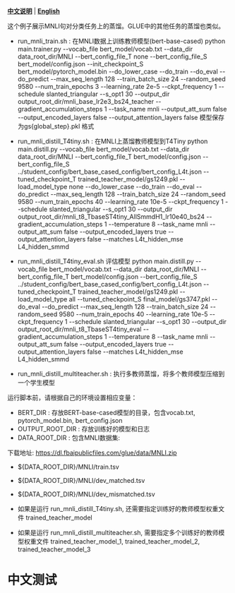 [**中文说明**](README_ZH.md) | [**English**](README.md)

这个例子展示MNLI句对分类任务上的蒸馏。GLUE中的其他任务的蒸馏也类似。

* run_mnli_train.sh : 在MNLI数据上训练教师模型(bert-base-cased)
python main.trainer.py --vocab_file bert_model/vocab.txt --data_dir data_root_dir/MNLI --bert_config_file_T none --bert_config_file_S bert_model/config.json --init_checkpoint_S bert_model/pytorch_model.bin --do_lower_case --do_train --do_eval --do_predict --max_seq_length 128 --train_batch_size 24 --random_seed 9580 --num_train_epochs 3 --learning_rate 2e-5 --ckpt_frequency 1 --schedule slanted_triangular --s_opt1 30 --output_dir output_root_dir/mnli_base_lr2e3_bs24_teacher --gradient_accumulation_steps 1 --task_name mnli --output_att_sum false --output_encoded_layers false --output_attention_layers false
模型保存为gs{global_step}.pkl 格式

* run_mnli_distill_T4tiny.sh : 在MNLI上蒸馏教师模型到T4Tiny
python main.distill.py --vocab_file bert_model/vocab.txt --data_dir data_root_dir/MNLI --bert_config_file_T bert_model/config.json --bert_config_file_S ../student_config/bert_base_cased_config/bert_config_L4t.json --tuned_checkpoint_T trained_teacher_model/gs1249.pkl --load_model_type none --do_lower_case --do_train --do_eval --do_predict --max_seq_length 128 --train_batch_size 24 --random_seed 9580 --num_train_epochs 40 --learning_rate 10e-5 --ckpt_frequency 1 --schedule slanted_triangular --s_opt1 30 --output_dir output_root_dir/mnli_t8_TbaseST4tiny_AllSmmdH1_lr10e40_bs24 --gradient_accumulation_steps 1 --temperature 8 --task_name mnli --output_att_sum false --output_encoded_layers true --output_attention_layers false --matches L4t_hidden_mse L4_hidden_smmd

* run_mnli_distill_T4tiny_eval.sh
评估模型  python main.distill.py  --vocab_file bert_model/vocab.txt --data_dir data_root_dir/MNLI --bert_config_file_T bert_model/config.json --bert_config_file_S ../student_config/bert_base_cased_config/bert_config_L4t.json --tuned_checkpoint_T trained_teacher_model/gs1249.pkl --load_model_type all --tuned_checkpoint_S final_model/gs3747.pkl --do_eval --do_predict --max_seq_length 128 --train_batch_size 24 --random_seed 9580 --num_train_epochs 40 --learning_rate 10e-5 --ckpt_frequency 1 --schedule slanted_triangular --s_opt1 30 --output_dir output_root_dir/mnli_t8_TbaseST4tiny_eval --gradient_accumulation_steps 1 --temperature 8 --task_name mnli --output_att_sum false --output_encoded_layers true --output_attention_layers false --matches L4t_hidden_mse L4_hidden_smmd

* run_mnli_distill_multiteacher.sh : 执行多教师蒸馏，将多个教师模型压缩到一个学生模型

运行脚本前，请根据自己的环境设置相应变量：

* BERT_DIR : 存放BERT-base-cased模型的目录，包含vocab.txt, pytorch_model.bin, bert_config.json
* OUTPUT_ROOT_DIR : 存放训练好的模型和日志
* DATA_ROOT_DIR : 包含MNLI数据集:


下载地址: https://dl.fbaipublicfiles.com/glue/data/MNLI.zip
  * \$\{DATA_ROOT_DIR\}/MNLI/train.tsv
  * \$\{DATA_ROOT_DIR\}/MNLI/dev_matched.tsv
  * \$\{DATA_ROOT_DIR\}/MNLI/dev_mismatched.tsv
 
* 如果是运行 run_mnli_distill_T4tiny.sh, 还需要指定训练好的教师模型权重文件 trained_teacher_model
* 如果是运行 run_mnli_distill_multiteacher.sh, 需要指定多个训练好的教师模型权重文件 trained_teacher_model_1, trained_teacher_model_2, trained_teacher_model_3


# 中文测试

